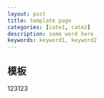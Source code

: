 ```yaml
---
layout: post
title: template page
categories: [cate1, cate2]
description: some word here
keywords: keyword1, keyword2
---
```


## 模板

123123
